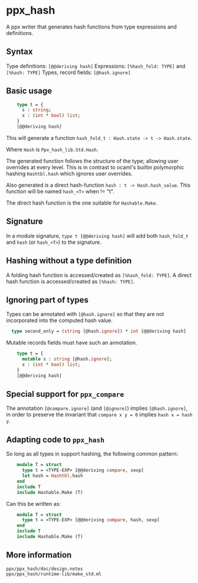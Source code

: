 ppx_hash
========

A ppx writer that generates hash functions from type expressions and definitions.

Syntax
------

Type definitions: `[@@deriving hash]`
Expressions: `[%hash_fold: TYPE]` and `[%hash: TYPE]`
Types, record fields: `[@hash.ignore]`

Basic usage
-----------

```ocaml
    type t = {
      s : string;
      x : (int * bool) list;
    }
    [@@deriving hash]
```

This will generate a function `hash_fold_t : Hash.state -> t -> Hash.state`.

Where `Hash` is `Ppx_hash_lib.Std.Hash`.

The generated function follows the structure of the type; allowing user overrides at every
level. This is in contrast to ocaml's builtin polymorphic hashing `Hashtbl.hash` which
ignores user overrides.
  
Also generated is a direct hash-function `hash : t ->
Hash.hash_value`. This function will be named `hash_<T>` when <T> != "t".

The direct hash function is the one suitable for `Hashable.Make`.

Signature
---------

In a module signature, `type t [@@deriving hash]` will add both `hash_fold_t` and `hash`
(or `hash_<T>`) to the signature.

Hashing without a type definition
---------------------------------

A folding hash function is accessed/created as `[%hash_fold: TYPE]`.
A direct hash function is accessed/created as `[%hash: TYPE]`.

Ignoring part of types
----------------------

Types can be annotated with `[@hash.ignore]` so that they are not
incorporated into the computed hash value. 

```ocaml
  type second_only = (string [@hash.ignore]) * int [@@deriving hash]
```

Mutable records fields must have such an annotation.

```ocaml
    type t = {
      mutable s : string [@hash.ignore];
      x : (int * bool) list;
    }
    [@@deriving hash]
```

Special support for `ppx_compare`
---------------------------------

The annotation `[@compare.ignore]` (and `[@ignore]`) implies
`[@hash.ignore]`, in order to preserve the invariant that `compare x y
= 0` implies `hash x = hash y`.

Adapting code to `ppx_hash`
---------------------------

So long as all types in <TYPE-EXP> support hashing, the following common pattern:

```ocaml
    module T = struct
      type t = <TYPE-EXP> [@@deriving compare, sexp]
      let hash = Hashtbl.hash
    end
    include T
    include Hashable.Make (T)
```

Can this be written as:

```ocaml
    module T = struct
      type t = <TYPE-EXP> [@@deriving compare, hash, sexp]
    end
    include T
    include Hashable.Make (T)
```

More information
----------------

    ppx/ppx_hash/doc/design.notes
    ppx/ppx_hash/runtime-lib/make_std.ml
